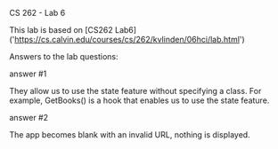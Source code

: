 CS 262 - Lab 6

This lab is based on [CS262 Lab6] ('https://cs.calvin.edu/courses/cs/262/kvlinden/06hci/lab.html')



Answers to the lab questions:

answer #1

They allow us to use the state feature without specifying a class. For example, GetBooks() is 
a hook that enables us to use the state feature.

answer #2

The app becomes blank with an invalid URL, nothing is displayed.
